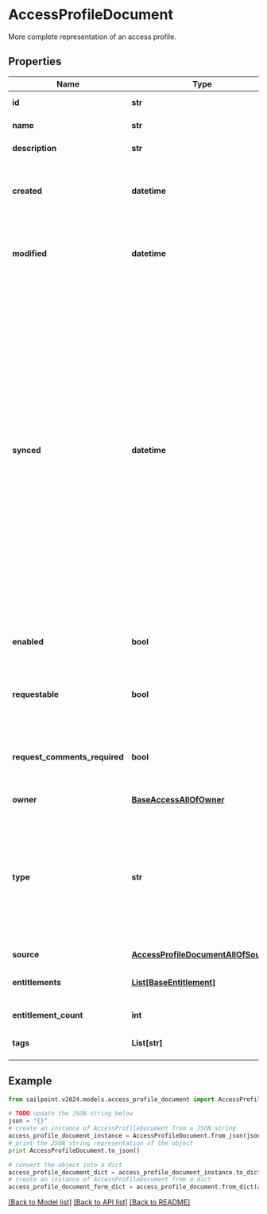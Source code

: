 # AccessProfileDocument

More complete representation of an access profile.  

## Properties

Name | Type | Description | Notes
------------ | ------------- | ------------- | -------------
**id** | **str** | Access profile&#39;s ID. | 
**name** | **str** | Access profile&#39;s name. | 
**description** | **str** | Access item&#39;s description. | [optional] 
**created** | **datetime** | ISO-8601 date-time referring to the time when the object was created. | [optional] 
**modified** | **datetime** | ISO-8601 date-time referring to the time when the object was last modified. | [optional] 
**synced** | **datetime** | ISO-8601 date-time referring to the date-time when object was queued to be synced into search database for use in the search API.   This date-time changes anytime there is an update to the object, which triggers a synchronization event being sent to the search database.  There may be some delay between the &#x60;synced&#x60; time and the time when the updated data is actually available in the search API.  | [optional] 
**enabled** | **bool** | Indicates whether the access item is currently enabled. | [optional] [default to False]
**requestable** | **bool** | Indicates whether the access item can be requested. | [optional] [default to True]
**request_comments_required** | **bool** | Indicates whether comments are required for requests to access the item. | [optional] [default to False]
**owner** | [**BaseAccessAllOfOwner**](BaseAccessAllOfOwner.md) |  | [optional] 
**type** | **str** | Access profile&#39;s document type.  This enum represents the currently supported document types. Additional values may be added in the future without notice. | 
**source** | [**AccessProfileDocumentAllOfSource**](AccessProfileDocumentAllOfSource.md) |  | [optional] 
**entitlements** | [**List[BaseEntitlement]**](BaseEntitlement.md) | Entitlements the access profile has access to. | [optional] 
**entitlement_count** | **int** | Number of entitlements. | [optional] 
**tags** | **List[str]** | Tags that have been applied to the object. | [optional] 

## Example

```python
from sailpoint.v2024.models.access_profile_document import AccessProfileDocument

# TODO update the JSON string below
json = "{}"
# create an instance of AccessProfileDocument from a JSON string
access_profile_document_instance = AccessProfileDocument.from_json(json)
# print the JSON string representation of the object
print AccessProfileDocument.to_json()

# convert the object into a dict
access_profile_document_dict = access_profile_document_instance.to_dict()
# create an instance of AccessProfileDocument from a dict
access_profile_document_form_dict = access_profile_document.from_dict(access_profile_document_dict)
```
[[Back to Model list]](../README.md#documentation-for-models) [[Back to API list]](../README.md#documentation-for-api-endpoints) [[Back to README]](../README.md)


